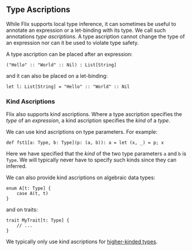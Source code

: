## Type Ascriptions

While Flix supports local type inference, it can sometimes be useful to annotate
an expression or a let-binding with its type. We call such annotations *type
ascriptions*. A type ascription cannot change the type of an expression nor can
it be used to violate type safety.

A type ascription can be placed after an expression:

```flix
("Hello" :: "World" :: Nil) : List[String]
```

and it can also be placed on a let-binding:

```flix
let l: List[String] = "Hello" :: "World" :: Nil
```
### Kind Ascriptions

Flix also supports kind ascriptions. Where a type ascription specifies the
_type_ of an _expression_, a kind ascription specifies the _kind_ of a _type_.

We can use kind ascriptions on type parameters. For example: 

```flix
def fst1[a: Type, b: Type](p: (a, b)): a = let (x, _) = p; x
```

Here we have specified that the _kind_ of the two type parameters `a` and `b` is
`Type`. We will typically never have to specify such kinds since they can
inferred. 

We can also provide kind ascriptions on algebraic data types:

```flix
enum A[t: Type] {
    case A(t, t)
}
```

and on traits:

```flix
trait MyTrait[t: Type] {
    // ...
}
```

We typically only use kind ascriptions for [higher-kinded
types](./higher-kinded-types.md).
